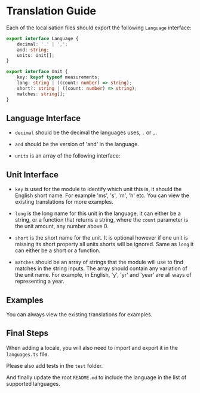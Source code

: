 # Translation Guide

Each of the localisation files should export the following `Language` interface:

```ts
export interface Language {
    decimal: '.' | ',';
    and: string;
    units: Unit[];
}

export interface Unit {
    key: keyof typeof measurements;
    long: string | ((count: number) => string);
    short?: string | ((count: number) => string);
    matches: string[];
}
```

## Language Interface

-   `decimal` should be the decimal the languages uses, `.` or `,`.

-   `and` should be the version of 'and' in the language.

-   `units` is an array of the following interface:

## Unit Interface

-   `key` is used for the module to identify which unit this is, it should the English short name. For example 'ms', 's', 'm', 'h' etc. You can view the existing translations for more examples.

-   `long` is the long name for this unit in the language, it can either be a string, or a function that returns a string, where the `count` parameter is the unit amount, any number above 0.

-   `short` is the short name for the unit. It is optional however if one unit is missing its short property all units shorts will be ignored. Same as `long` it can either be a short or a function.

-   `matches` should be an array of strings that the module will use to find matches in the string inputs. The array should contain any variation of the unit name. For example, in English, 'y', 'yr' and 'year' are all ways of representing a year.

## Examples

You can always view the existing translations for examples.

## Final Steps

When adding a locale, you will also need to import and export it in the `languages.ts` file.

Please also add tests in the `test` folder.

And finally update the root `README.md` to include the language in the list of supported languages.
